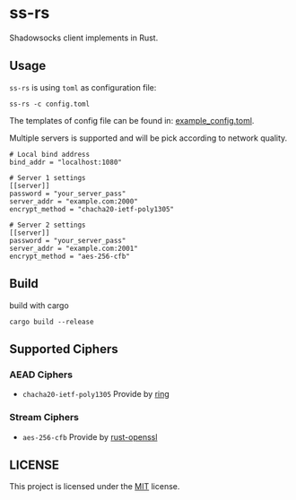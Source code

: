 # ss-rs
Shadowsocks client implements in Rust.

## Usage
`ss-rs` is using `toml` as configuration file:
```
ss-rs -c config.toml
```
The templates of config file can be found in: [example_config.toml](example_config.toml).

Multiple servers is supported and will be pick according to network quality.
```
# Local bind address
bind_addr = "localhost:1080"

# Server 1 settings
[[server]]
password = "your_server_pass"
server_addr = "example.com:2000"
encrypt_method = "chacha20-ietf-poly1305"

# Server 2 settings
[[server]]
password = "your_server_pass"
server_addr = "example.com:2001"
encrypt_method = "aes-256-cfb"
```

## Build
build with cargo
```
cargo build --release
```

## Supported Ciphers
### AEAD Ciphers
- `chacha20-ietf-poly1305` Provide by [ring](https://github.com/briansmith/ring)
### Stream Ciphers
- `aes-256-cfb` Provide by [rust-openssl](https://github.com/sfackler/rust-openssl)

## LICENSE
This project is licensed under the [MIT](LICENSE) license.

